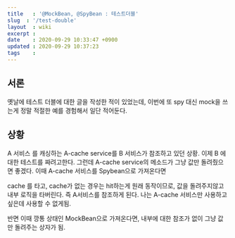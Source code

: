 ```yaml
---
title   : '@MockBean, @SpyBean : 테스트더블' 
slug  : '/test-double'
layout  : wiki 
excerpt : 
date    : 2020-09-29 10:33:47 +0900
updated : 2020-09-29 10:37:23
tags    : 
---
```


## 서론 

옛날에 테스트 더블에 대한 글을 작성한 적이 있었는데, 이번에 또 spy 대신 mock을 쓰는게 정말 적절한 예를 경험해서 일단 적어둔다. 


## 상황 

A 서비스 를 캐싱하는 A-cache service를 B 서비스가 참조하고 있던 상황. 이제 B 에 대한 테스트를 짜려고한다. 그런데 A-cache service의 메소드가 그냥 값만 돌려줬으면 좋겠다. 이때 A-cache 서비스를 Spybean으로 가져온다면

cache 를 타고, cache가 없는 경우는 hit하는게 원래 동작이므로, 값을 돌려주지않고 내부 로직을 타버린다. 즉 A서비스를 참조하게 된다. 나는 A-cache 서비스만 사용하고 싶은데 사용할 수 없게됨.

반면 이때 깡통 상태인 MockBean으로 가져온다면, 내부에 대한 참조가 없이 그냥 값만 돌려주는 상자가 됨. 


